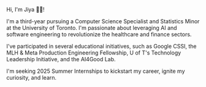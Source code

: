 Hi, I'm Jiya 👋🏼!

I'm a third-year pursuing a Computer Science Specialist and Statistics Minor at the University of Toronto. I'm passionate about leveraging AI and software engineering to revolutionize the healthcare and finance sectors.

I've participated in several educational initiatives, such as Google CSSI, the MLH & Meta Production Engineering Fellowship, U of T's Technology Leadership Initiative, and the AI4Good Lab.

I'm seeking 2025 Summer Internships to kickstart my career, ignite my curiosity, and learn.

<!---
jiyapatel4/jiyapatel4 is a ✨ special ✨ repository because its `README.md` (this file) appears on your GitHub profile.
You can click the Preview link to take a look at your changes.
--->
